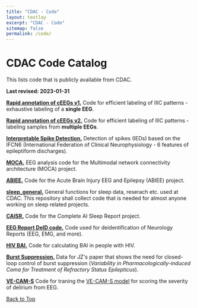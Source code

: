 ```yaml
---
title: "CDAC - Code"
layout: textlay
excerpt: "CDAC - Code"
sitemap: false
permalink: /code/
---
```


# CDAC Code Catalog
This lists code that is publicly available from CDAC.

**Last revised:  2023-01-31**

[**Rapid annotation of cEEGs v1.**](https://github.com/bdsp-core/Rapid_IIIC_Labeling_GUI) Code for efficient labeling of IIIC patterns - exhaustive labeling of a **single EEG**.

[**Rapid annotation of cEEGs v2.**](https://github.com/bdsp-core/Rapid_IIIC_Labeling_GUI_MultipleEEGs) Code for efficient labeling of IIIC patterns - labeling samples from **multiple EEGs**.

[**Interpretable Spike Detection.**](https://github.com/bdsp-core/IFCN6) Detection of spikes (IEDs) based on the IFCN6 (International Federation of Clinical Neurophysiology - 6 features of epileptiform discharges).

[**MOCA.**](https://github.com/bdsp-core/MOCA) EEG analysis code for the Multimodal network connectivity architecture (MOCA) project.

[**ABIEE.**](https://github.com/bdsp-core/ABIEE) Code for the Acute Brain Injury EEG and Epilepsy (ABIEE) project.

[**sleep_general.**](https://github.com/bdsp-core/sleep_general) General functions for sleep data, reserach etc. used at CDAC. This repository shall collect code that is needed for almost anyone working on sleep related projects.

[**CAISR.**](https://github.com/bdsp-core/CAISR) Code for the Complete AI Sleep Report project.

[**EEG Report DeID code.**](https://github.com/bdsp-core/EEGReportsDeidentification) Code used for deidentification of Neurology Reports (EEG, EMG, and more).

[**HIV BAI.**](https://github.com/bdsp-core/HIV-BAI) Code for calculating BAI in people with HIV.

[**Burst Suppression.**](https://github.com/bdsp-core/cdac-burst-suppression-data) Data for JZ's paper that shows the need for closed-loop control of burst suppression (_Variability in Pharmacologically-induced Coma for Treatment of Refractory Status Epilepticus_).

[**VE-CAM-S**](https://github.com/bdsp-core/VE-CAM-S) Code for traning the [VE-CAM-S model](https://pubmed.ncbi.nlm.nih.gov/35072078/) for scoring the severity of delirium from EEG. 

[Back to Top](#  )
